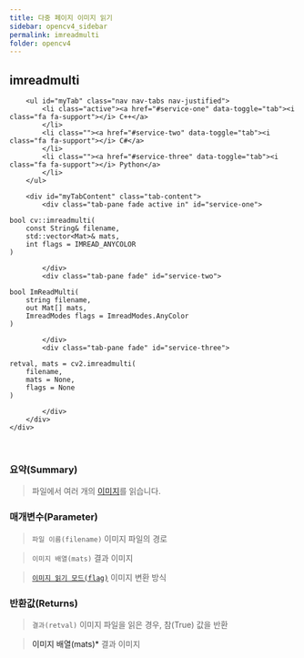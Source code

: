 ```yaml
---
title: 다중 페이지 이미지 읽기
sidebar: opencv4_sidebar
permalink: imreadmulti
folder: opencv4
---
```


<div class="row">
    <div class="col-lg-12">
        <h2 class="page-header">imreadmulti</h2>
    </div>
    <div class="col-lg-12">

        <ul id="myTab" class="nav nav-tabs nav-justified">
            <li class="active"><a href="#service-one" data-toggle="tab"><i class="fa fa-support"></i> C++</a>
            </li>
            <li class=""><a href="#service-two" data-toggle="tab"><i class="fa fa-support"></i> C#</a>
            </li>
            <li class=""><a href="#service-three" data-toggle="tab"><i class="fa fa-support"></i> Python</a>
            </li>
        </ul>

        <div id="myTabContent" class="tab-content">
            <div class="tab-pane fade active in" id="service-one">
<pre class="prettyprint"><code class="language-cpp">bool cv::imreadmulti(
    const String& filename,
    std::vector&lt;Mat&gt;& mats,
    int flags = IMREAD_ANYCOLOR
)</code></pre>
            </div>
            <div class="tab-pane fade" id="service-two">
<pre class="prettyprint"><code class="language-cs">bool ImReadMulti(
    string filename,
    out Mat[] mats, 
    ImreadModes flags = ImreadModes.AnyColor
)</code></pre>
            </div>
            <div class="tab-pane fade" id="service-three">
<pre class="prettyprint"><code class="language-py">retval, mats = cv2.imreadmulti(
    filename,
    mats = None,
    flags = None
)</code></pre>
            </div>
        </div>
    </div>
</div>

<br>

### 요약(Summary)

> 파일에서 여러 개의 [이미지](imageExt)를 읽습니다.

### 매개변수(Parameter)

> `파일 이름(filename)` 이미지 파일의 경로

> `이미지 배열(mats)` 결과 이미지

> [`이미지 읽기 모드(flag)`](imreadModes) 이미지 변환 방식

### 반환값(Returns)

> `결과(retval)` 이미지 파일을 읽은 경우, 참(True) 값을 반환

> <a data-toggle="tooltip" data-original-title="{{site.data.glossary.only_Python}}">이미지 배열(mats)*</a> 결과 이미지